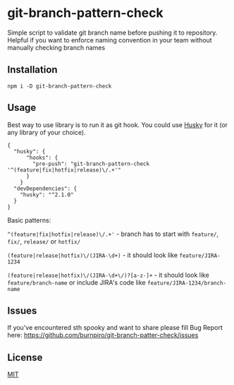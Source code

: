 # git-branch-pattern-check

Simple script to validate git branch name before pushing it to repository. Helpful if you want to enforce naming convention in your team without manually checking branch names

## Installation

```
npm i -D git-branch-pattern-check
```

## Usage
Best way to use library is to run it as git hook. You could use [Husky](https://github.com/typicode/husky) for it (or any library of your choice).

```
{
  "husky": {
      "hooks": {
        "pre-push": "git-branch-pattern-check '^(feature|fix|hotfix|release)\/.+'"
      }
    }
  "devDependencies": {
    "husky": "^2.1.0"
  }
}
```

Basic patterns:

`^(feature|fix|hotfix|release)\/.+'` - branch has to start with `feature/`, `fix/`, `release/` or `hotfix/`

`(feature|release|hotfix)\/(JIRA-\d+)` - it should look like `feature/JIRA-1234`

`(feature|release|hotfix)\/(JIRA-\d+\/)?[a-z-]+` - it should look like `feature/branch-name` or include JIRA's code like `feature/JIRA-1234/branch-name`

## Issues
If you've encountered sth spooky and want to share please fill Bug Report here:
https://github.com/burnpiro/git-branch-patter-check/issues

## License
[MIT](https://choosealicense.com/licenses/mit/)